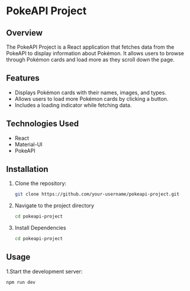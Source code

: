 # PokeAPI Project

## Overview

The PokeAPI Project is a React application that fetches data from the PokeAPI to display information about Pokémon. It allows users to browse through Pokémon cards and load more as they scroll down the page.

## Features

- Displays Pokémon cards with their names, images, and types.
- Allows users to load more Pokémon cards by clicking a button.
- Includes a loading indicator while fetching data.

## Technologies Used

- React
- Material-UI
- PokeAPI

## Installation

1. Clone the repository:

   ```bash
   git clone https://github.com/your-username/pokeapi-project.git
2. Navigate to the project directory

   ```bash
   cd pokeapi-project
3. Install Dependencies

   ```bash
   cd pokeapi-project
   
## Usage

1.Start the development server:
   ```bash
   npm run dev
